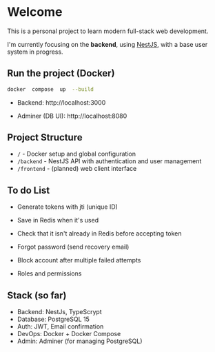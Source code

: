 #  Welcome

This is a personal project to learn modern full-stack web development.

I'm currently focusing on the **backend**, using [NestJS](https://nestjs.com), with a base user system in progress.

##  Run the project (Docker)

```bash
docker  compose  up  --build
```

- Backend: http://localhost:3000

- Adminer (DB UI): http://localhost:8080

##  Project Structure

-  `/` - Docker setup and global configuration
-  `/backend` - NestJS API with authentication and user management
-  `/frontend` - (planned) web client interface

##  To do List

- Generate tokens with jti (unique ID)
- Save in Redis when it's used
- Check that it isn't already in Redis before accepting token 


- Forgot password (send recovery email)
- Block account after multiple failed attempts
- Roles and permissions

##  Stack (so far)

- Backend: NestJs, TypeScrypt
- Database: PostgreSQL 15
- Auth: JWT, Email confirmation
- DevOps: Docker + Docker Compose
- Admin: Adminer (for managing PostgreSQL)
